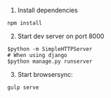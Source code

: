 1. Install dependencies
```
npm install
```
2. Start dev server on port 8000
```
$python -m SimpleHTTPServer
# When using django
$python manage.py runserver 
```
3. Start browsersync:
```
gulp serve
```